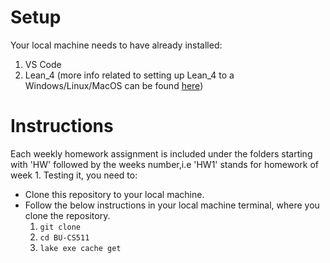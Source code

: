 # Setup 
Your local machine needs to have already installed:
1. VS Code
2. Lean_4 (more info related to setting up Lean_4 to a Windows/Linux/MacOS can be found [here](https://leanprover-community.github.io/get_started.html))
# Instructions

Each weekly homework assignment is included under the folders starting with 'HW' followed by the weeks number,i.e 'HW1' stands for homework of week 1.
Testing it, you need to:

- Clone this repository to your local machine. 
- Follow the below instructions in your local machine terminal, where you clone the repository.
  1. `git clone `
  2. `cd BU-CS511 `
  3. `lake exe cache get `
